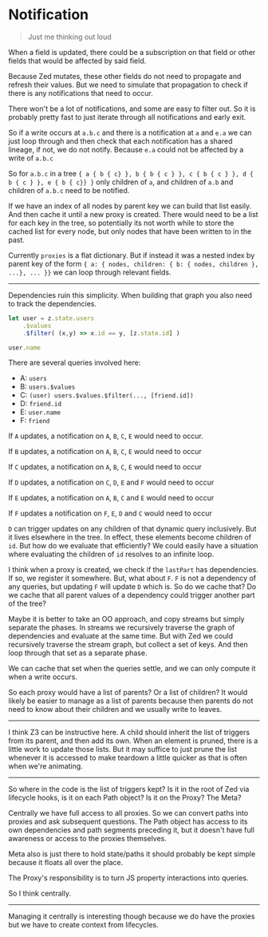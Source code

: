 Notification
============

> Just me thinking out loud

When a field is updated, there could be a subscription on that field or other fields that would be affected by said field.

Because Zed mutates, these other fields do not need to propagate and refresh their values.  But we need to simulate that propagation
to check if there is any notifications that need to occur.

There won't be a lot of notifications, and some are easy to filter out.  So it is probably pretty fast to just iterate through all notifications and early exit.

So if a write occurs at `a.b.c` and there is a notification at `a` and `e.a` we can just loop through and then check that each notification has a shared lineage, if not, we do not notify.  Because `e.a` could not be affected by a write of `a.b.c`

So for `a.b.c` in a tree `{ a { b { c} }, b { b { c } }, c { b { c } }, d { b { c } }, e { b { c}} }` only children of `a`, and children of `a.b` and children of `a.b.c` need to be notified.

If we have an index of all nodes by parent key we can build that list easily.  And then cache it until a new proxy is created.  There would need to be a list for each key in the tree, so potentially its not worth while to store the cached list for every node, but only nodes that have been written to in the past.

Currently `proxies` is a flat dictionary.  But if instead it was a nested index by parent key of the form `{ a: { nodes, children: { b: { nodes, children }, ...}, ... }}` we can loop through relevant fields.

---

Dependencies ruin this simplicity.  When building that graph you also need to track the dependencies.  

```js
let user = z.state.users
    .$values
    .$filter( (x,y) => x.id == y, [z.state.id] )

user.name
```

There are several queries involved here:

- A: `users`
- B: `users.$values`
- C: `(user) users.$values.$filter(..., [friend.id])`
- D: `friend.id`
- E: `user.name`
- F: `friend`

If `A` updates, a notification on `A`, `B`, `C`, `E` would need to occur.

If `B` updates, a notification on `A`, `B`, `C`, `E` would need to occur

If `C` updates, a notification on `A`, `B`, `C`, `E` would need to occur

If `D` updates, a notification on `C`, `D`, `E` and `F` would need to occur

If `E` updates, a notification on `A`, `B`, `C` and `E` would need to occur

If `F` updates a notification on `F`, `E`, `D` and `C` would need to occur 

`D` can trigger updates on any children of that dynamic query inclusively.  But it lives elsewhere in the tree.  In effect, these elements become children of `id`.  But how do we evaluate that efficiently?  We could easily have a situation where evaluating the children of `id` resolves to an infinite loop.

I think when a proxy is created, we check if the `lastPart` has dependencies.  If so, we register it somewhere.  But, what about `F`.  `F` is not a dependency of any queries, but updating `F` will update `D` which is.  So do we cache that?  Do we cache that all parent values of a dependency could trigger another part of the tree?

Maybe it is better to take an OO approach, and copy streams but simply separate the phases.  In streams we recursively traverse the graph of dependencies and evaluate at the same time.  But with Zed we could recursively traverse the stream graph, but collect a set of keys.  And then loop through that set as a separate phase.

We can cache that set when the queries settle, and we can only compute it when a write occurs.

So each proxy would have a list of parents?  Or a list of children?  It would likely be easier to manage as a list of parents because then parents do not need to know about their children and we usually write to leaves.

---

I think Z3 can be instructive here.  A child should inherit the list of triggers from its parent, and then add its own.  When an element is pruned, there is a little work to update those lists.  But it may suffice to just prune the list whenever it is accessed to make teardown a little quicker as that is often when we're animating.

---

So where in the code is the list of triggers kept?  Is it in the root of Zed via lifecycle hooks, is it on each Path object?  Is it on the Proxy?  The Meta?

Centrally we have full access to all proxies.  So we can convert paths into proxies and ask subsequent questions.  The Path object has access to its own dependencies and path segments preceding it, but it doesn't have full awareness or access to the proxies themselves.

Meta also is just there to hold state/paths it should probably be kept simple because it floats all over the place.

The Proxy's responsibility is to turn JS property interactions into queries.

So I think centrally.

---

Managing it centrally is interesting though because we do have the proxies but we have to create context from lifecycles.